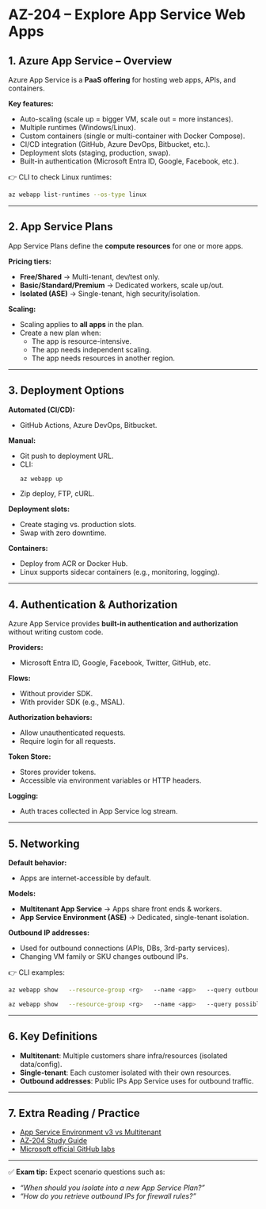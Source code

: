 # AZ-204 – Explore App Service Web Apps

## 1. Azure App Service – Overview
Azure App Service is a **PaaS offering** for hosting web apps, APIs, and containers.

**Key features:**
- Auto-scaling (scale up = bigger VM, scale out = more instances).
- Multiple runtimes (Windows/Linux).
- Custom containers (single or multi-container with Docker Compose).
- CI/CD integration (GitHub, Azure DevOps, Bitbucket, etc.).
- Deployment slots (staging, production, swap).
- Built-in authentication (Microsoft Entra ID, Google, Facebook, etc.).

👉 CLI to check Linux runtimes:
```bash
az webapp list-runtimes --os-type linux
```

---

## 2. App Service Plans
App Service Plans define the **compute resources** for one or more apps.

**Pricing tiers:**
- **Free/Shared** → Multi-tenant, dev/test only.
- **Basic/Standard/Premium** → Dedicated workers, scale up/out.
- **Isolated (ASE)** → Single-tenant, high security/isolation.

**Scaling:**
- Scaling applies to **all apps** in the plan.
- Create a new plan when:
  - The app is resource-intensive.
  - The app needs independent scaling.
  - The app needs resources in another region.

---

## 3. Deployment Options
**Automated (CI/CD):**
- GitHub Actions, Azure DevOps, Bitbucket.

**Manual:**
- Git push to deployment URL.
- CLI:  
  ```bash
  az webapp up
  ```
- Zip deploy, FTP, cURL.

**Deployment slots:**
- Create staging vs. production slots.
- Swap with zero downtime.

**Containers:**
- Deploy from ACR or Docker Hub.
- Linux supports sidecar containers (e.g., monitoring, logging).

---

## 4. Authentication & Authorization
Azure App Service provides **built-in authentication and authorization** without writing custom code.

**Providers:**
- Microsoft Entra ID, Google, Facebook, Twitter, GitHub, etc.

**Flows:**
- Without provider SDK.
- With provider SDK (e.g., MSAL).

**Authorization behaviors:**
- Allow unauthenticated requests.
- Require login for all requests.

**Token Store:**
- Stores provider tokens.
- Accessible via environment variables or HTTP headers.

**Logging:**
- Auth traces collected in App Service log stream.

---

## 5. Networking
**Default behavior:**
- Apps are internet-accessible by default.

**Models:**
- **Multitenant App Service** → Apps share front ends & workers.
- **App Service Environment (ASE)** → Dedicated, single-tenant isolation.

**Outbound IP addresses:**
- Used for outbound connections (APIs, DBs, 3rd-party services).
- Changing VM family or SKU changes outbound IPs.

👉 CLI examples:
```bash
az webapp show   --resource-group <rg>   --name <app>   --query outboundIpAddresses   --output tsv

az webapp show   --resource-group <rg>   --name <app>   --query possibleOutboundIpAddresses   --output tsv
```

---

## 6. Key Definitions
- **Multitenant**: Multiple customers share infra/resources (isolated data/config).
- **Single-tenant**: Each customer isolated with their own resources.
- **Outbound addresses**: Public IPs App Service uses for outbound traffic.

---

## 7. Extra Reading / Practice
- [App Service Environment v3 vs Multitenant](https://learn.microsoft.com/en-us/azure/app-service/environment/overview)
- [AZ-204 Study Guide](https://learn.microsoft.com/en-us/credentials/certifications/resources/study-guides/az-204)
- [Microsoft official GitHub labs](https://microsoftlearning.github.io/AZ-204-DevelopingSolutionsforMicrosoftAzure/)

---

✅ **Exam tip:** Expect scenario questions such as:
- *“When should you isolate into a new App Service Plan?”*  
- *“How do you retrieve outbound IPs for firewall rules?”*
